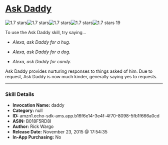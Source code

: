 # [Ask Daddy](http://alexa.amazon.com/#skills/amzn1.echo-sdk-ams.app.b16f6e14-3e4f-4f70-8098-5fb1f666a0cd)
![1.7 stars](../../images/ic_star_black_18dp_1x.png)![1.7 stars](../../images/ic_star_half_black_18dp_1x.png)![1.7 stars](../../images/ic_star_border_black_18dp_1x.png)![1.7 stars](../../images/ic_star_border_black_18dp_1x.png)![1.7 stars](../../images/ic_star_border_black_18dp_1x.png) 19

To use the Ask Daddy skill, try saying...

* *Alexa, ask Daddy for a hug.*

* *Alexa, ask Daddy for a dog.*

* *Alexa, ask Daddy for candy.*

Ask Daddy provides nurturing responses to things asked of him. Due to request, Ask Daddy is now much kinder, generally saying yes to requests.

***

### Skill Details

* **Invocation Name:** daddy
* **Category:** null
* **ID:** amzn1.echo-sdk-ams.app.b16f6e14-3e4f-4f70-8098-5fb1f666a0cd
* **ASIN:** B018F5RD8I
* **Author:** Rick Wargo
* **Release Date:** November 23, 2015 @ 17:54:35
* **In-App Purchasing:** No
